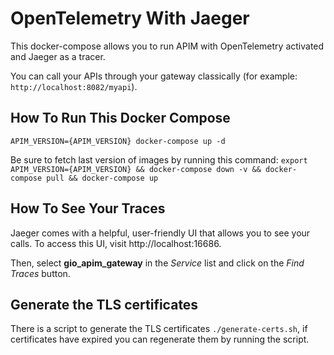 
# OpenTelemetry With Jaeger

This docker-compose allows you to run APIM with OpenTelemetry activated and Jaeger as a tracer.

You can call your APIs through your gateway classically (for example: `http://localhost:8082/myapi`). 

## How To Run This Docker Compose 

`APIM_VERSION={APIM_VERSION} docker-compose up -d ` 

Be sure to fetch last version of images by running this command: 
`export APIM_VERSION={APIM_VERSION} && docker-compose down -v && docker-compose pull && docker-compose up`

## How To See Your Traces 

Jaeger comes with a helpful, user-friendly UI that allows you to see your calls. To access this UI, visit http://localhost:16686.

Then, select **gio_apim_gateway** in the _Service_ list and click on the _Find Traces_ button.

## Generate the TLS certificates 

There is a script to generate the TLS certificates `./generate-certs.sh`, if certificates have expired you can regenerate them by running the script.

